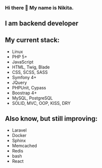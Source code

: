 ### Hi there 👋 My name is Nikita.
## I am backend developer
## My current stack:
- Linux
- PHP 5+
- JavaScript
- HTML, Twig, Blade
- CSS, SCSS, SASS
- Symfony 4+
- JQuery
- PHPUnit, Cypass
- Boostrap 4+
- MySQL, PostgreSQL
- SOLID, MVC, OOP, KISS, DRY

## Also know, but still improving:
- Laravel
- Docker
- Sphinx
- Memcached
- Redis
- bash
- React
